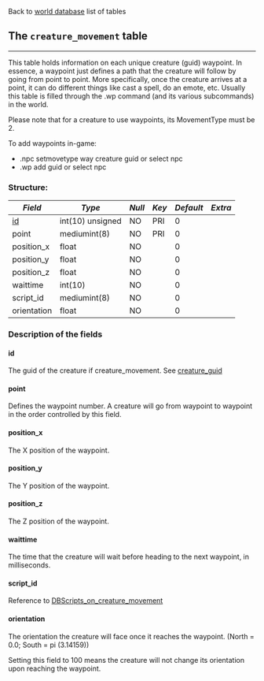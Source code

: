 Back to [world database](https://github.com/cmangos/issues/wiki/mangosdb_struct) list of tables

## The `creature_movement` table
***
This table holds information on each unique creature (guid) waypoint.  In essence, a waypoint just defines a path that the creature will follow by going from point to point. More specifically, once the creature arrives at a point, it can do different things like cast a spell, do an emote, etc. Usually this table is filled through the .wp command (and its various subcommands) in the world.

Please note that for a creature to use waypoints, its MovementType must be 2.

To add waypoints in-game:
- .npc setmovetype way creature guid or select npc
- .wp add guid or select npc

### Structure:

*Field* | *Type* | *Null* | *Key* | *Default* | *Extra*
------------ | ------------- | -----------  | -----------  | -----------  | -----------
[id](https://github.com/cmangos/issues/wiki/creature_movement#id)|int(10) unsigned|NO|PRI|0||
point|mediumint(8)|NO|PRI|0||
position_x|float|NO||0||
position_y|float|NO||0||
position_z|float|NO||0||
waittime|int(10)|NO||0||
script_id|mediumint(8)|NO||0||
orientation|float|NO||0||


### Description of the fields

#### id
The guid of the creature if creature_movement. See [creature_guid](https://github.com/cmangos/issues/wiki/creature)

#### point

Defines the waypoint number. A creature will go from waypoint to waypoint in the order controlled by this field.

#### position&#95;x

The X position of the waypoint.

#### position&#95;y

The Y position of the waypoint.

#### position&#95;z

The Z position of the waypoint.

#### waittime

The time that the creature will wait before heading to the next waypoint, in milliseconds.

#### script&#95;id

Reference to [DBScripts_on_creature_movement](https://github.com/cmangos/issues/wiki/DBScripts_on_creature_movement)

#### orientation

The orientation the creature will face once it reaches the waypoint. 
(North = 0.0; South = pi (3.14159))


Setting this field to 100 means the creature will not change its orientation upon reaching the waypoint.

